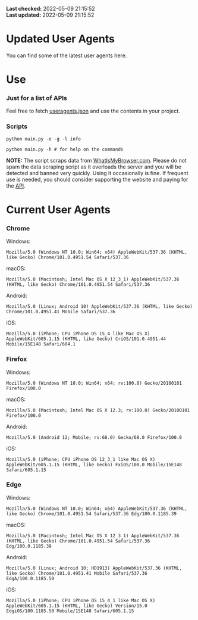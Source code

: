 **Last checked:** 2022-05-09 21:15:52  
**Last updated:** 2022-05-09 21:15:52  

# Updated User Agents
You can find some of the latest user agents here.

# Use

### Just for a list of APIs

Feel free to fetch [useragents.json](https://raw.githubusercontent.com/tmxkn1/UpdatedUserAgents/master/useragents.json) and use the contents in your project.

### Scripts

```
python main.py -e -g -l info

python main.py -h # for help on the commands
```
**NOTE:** The script scraps data from [WhatIsMyBrowser.com](https://www.whatismybrowser.com). Please do not spam the data scraping script as it overloads the server and you will be detected and banned very quickly. Using it occasionally is fine. If frequent use is needed, you should consider supporting the website and paying for the [API](https://developers.whatismybrowser.com/api/).

# Current User Agents
### Chrome

Windows:
```
Mozilla/5.0 (Windows NT 10.0; Win64; x64) AppleWebKit/537.36 (KHTML, like Gecko) Chrome/101.0.4951.54 Safari/537.36
```

macOS:
```
Mozilla/5.0 (Macintosh; Intel Mac OS X 12_3_1) AppleWebKit/537.36 (KHTML, like Gecko) Chrome/101.0.4951.54 Safari/537.36
```

Android:
```
Mozilla/5.0 (Linux; Android 10) AppleWebKit/537.36 (KHTML, like Gecko) Chrome/101.0.4951.41 Mobile Safari/537.36
```

iOS:
```
Mozilla/5.0 (iPhone; CPU iPhone OS 15_4 like Mac OS X) AppleWebKit/605.1.15 (KHTML, like Gecko) CriOS/101.0.4951.44 Mobile/15E148 Safari/604.1
```

### Firefox

Windows:
```
Mozilla/5.0 (Windows NT 10.0; Win64; x64; rv:100.0) Gecko/20100101 Firefox/100.0
```

macOS:
```
Mozilla/5.0 (Macintosh; Intel Mac OS X 12.3; rv:100.0) Gecko/20100101 Firefox/100.0
```

Android:
```
Mozilla/5.0 (Android 12; Mobile; rv:68.0) Gecko/68.0 Firefox/100.0
```

iOS:
```
Mozilla/5.0 (iPhone; CPU iPhone OS 12_3_1 like Mac OS X) AppleWebKit/605.1.15 (KHTML, like Gecko) FxiOS/100.0 Mobile/15E148 Safari/605.1.15
```

###  Edge

Windows:
```
Mozilla/5.0 (Windows NT 10.0; Win64; x64) AppleWebKit/537.36 (KHTML, like Gecko) Chrome/101.0.4951.54 Safari/537.36 Edg/100.0.1185.39
```

macOS:
```
Mozilla/5.0 (Macintosh; Intel Mac OS X 12_3_1) AppleWebKit/537.36 (KHTML, like Gecko) Chrome/101.0.4951.54 Safari/537.36 Edg/100.0.1185.39
```

Android:
```
Mozilla/5.0 (Linux; Android 10; HD1913) AppleWebKit/537.36 (KHTML, like Gecko) Chrome/101.0.4951.41 Mobile Safari/537.36 EdgA/100.0.1185.50
```

iOS:
```
Mozilla/5.0 (iPhone; CPU iPhone OS 15_4_1 like Mac OS X) AppleWebKit/605.1.15 (KHTML, like Gecko) Version/15.0 EdgiOS/100.1185.50 Mobile/15E148 Safari/605.1.15
```
